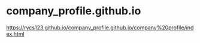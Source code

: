 # company_profile.github.io
https://rycs123.github.io/company_profile.github.io/company%20profile/index.html
